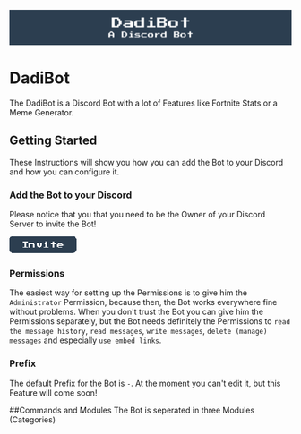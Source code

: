 ![banner_small](/img/logo1_banner_small.png)
# DadiBot
The DadiBot is a Discord Bot with a lot of Features like Fortnite Stats or a Meme Generator.

## Getting Started
These Instructions will show you how you can add the Bot to your Discord and how you can configure it.

### Add the Bot to your Discord
Please notice that you that you need to be the Owner of your Discord Server to invite the Bot!

[invite]: https://discordapp.com/api/oauth2/authorize?client_id=396990218751967254&permissions=8&scope=bot
[ ![Invite](/img/logo1_widget_invite.png) ][invite]

### Permissions
The easiest way for setting up the Permissions is to give him the `Administrator` Permission, because then, the Bot works everywhere fine without problems. When you don't trust the Bot you can give him the Permissions separately, but the Bot needs definitely the Permissions to `read the message history`, `read messages`, `write messages`, `delete (manage) messages` and especially `use embed links`.

### Prefix
The default Prefix for the Bot is `-`. At the moment you can't edit it, but this Feature will come soon!

##Commands and Modules
The Bot is seperated in three Modules (Categories) 
